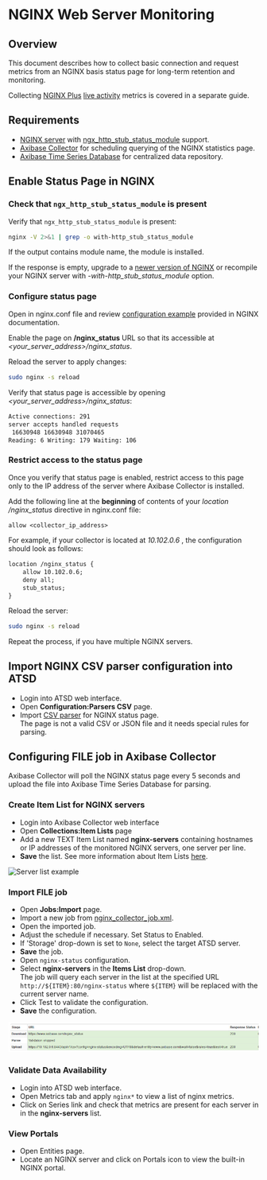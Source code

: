 # NGINX Web Server Monitoring

## Overview

This document describes how to collect basic connection and request metrics from an NGINX basis status page for long-term retention and monitoring.

Collecting [NGINX Plus](https://www.nginx.com/products/) [live activity](https://www.nginx.com/products/live-activity-monitoring/) metrics is covered in a separate guide. 

## Requirements

* [NGINX server](http://nginx.org/en/download.html) with [ngx_http_stub_status_module](http://nginx.org/en/docs/http/ngx_http_stub_status_module.html) support.
* [Axibase Collector](http://axibase.com/products/axibase-time-series-database/writing-data/collector/axibase-collector-installation/) for scheduling querying of the NGINX statistics page.
* [Axibase Time Series Database](http://axibase.com/products/axibase-time-series-database/download-atsd/) for centralized data repository.

## Enable Status Page in NGINX

### Check that `ngx_http_stub_status_module` is present

Verify that `ngx_http_stub_status_module` is present:

```sh
nginx -V 2>&1 | grep -o with-http_stub_status_module
```

If the output contains module name, the module is installed.

If the response is empty, upgrade to a [newer version of NGINX](http://nginx.org/en/CHANGES) or recompile your NGINX server with *-with-http_stub_status_module* option.

### Configure status page

Open in nginx.conf file and review [configuration example](http://nginx.org/en/docs/http/ngx_http_stub_status_module.html#example) provided in NGINX documentation. 

Enable the page on **/nginx_status** URL so that its accessible at *<your_server_address>/nginx_status*. 

Reload the server to apply changes:

```sh
sudo nginx -s reload
```

Verify that status page is accessible by opening *<your_server_address>/nginx_status*:

```
Active connections: 291
server accepts handled requests
 16630948 16630948 31070465
Reading: 6 Writing: 179 Waiting: 106
```

### Restrict access to the status page

Once you verify that status page is enabled, restrict access to this page only to the IP address of the server where Axibase Collector is installed. 

Add the following line at the **beginning** of contents of your *location /nginx_status* directive in nginx.conf file:

```
allow <collector_ip_address>
```

 For example, if your collector is located at *10.102.0.6* , the configuration should look as follows:
 
```
location /nginx_status {
    allow 10.102.0.6;
    deny all;
    stub_status;
}
```

Reload the server:

```sh
sudo nginx -s reload
```

Repeat the process, if you have multiple NGINX servers.

## Import NGINX CSV parser configuration into ATSD

* Login into ATSD web interface.
* Open **Configuration:Parsers CSV** page.
* Import [CSV parser](https://github.com/axibase/axibase-collector-docs/blob/master/jobs/examples/nginx_atsd_csv_parser.xml) for NGINX status page. <br>The page is not a valid CSV or JSON file and it needs special rules for parsing.  

## Configuring FILE job in Axibase Collector

Axibase Collector will poll the NGINX status page every 5 seconds and upload the file into Axibase Time Series Database for parsing. 

### Create Item List for NGINX servers

* Login into Axibase Collector web interface
* Open **Collections:Item Lists** page
* Add a new TEXT Item List named **nginx-servers** containing hostnames or IP addresses of the monitored NGINX servers, one server per line.
* **Save** the list. See more information about Item Lists [here](/collections.md).
 
![Server list example](https://github.com/axibase/axibase-collector-docs/blob/master/jobs/examples/nginx_server-list.png)

### Import FILE job

* Open **Jobs:Import** page.
* Import a new job from [nginx_collector_job.xml](https://github.com/axibase/axibase-collector-docs/blob/master/jobs/examples/nginx_collector_job.xml).
* Open the imported job. 
* Adjust the schedule if necessary. Set Status to Enabled.
* If 'Storage' drop-down is set to `None`, select the target ATSD server.
* **Save** the job.
* Open `nginx-status` configuration.
* Select **nginx-servers** in the **Items List** drop-down. <br>The job will query each server in the list at the specified URL `http://${ITEM}:80/nginx-status` where `${ITEM}` will be replaced with the current server name.
* Click Test to validate the configuration.
* **Save** the configuration.

![NGINX test](nginx-collector-test.png)

### Validate Data Availability

* Login into ATSD web interface.
* Open Metrics tab and apply `nginx*` to view a list of nginx metrics.
* Click on Series link and check that metrics are present for each server in in the **nginx-servers** list.
 
### View Portals

* Open Entities page.
* Locate an NGINX server and click on Portals icon to view the built-in NGINX portal.
